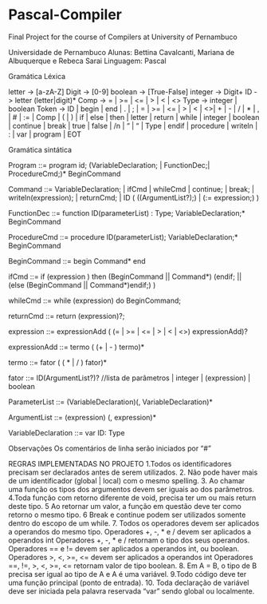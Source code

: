 # Pascal-Compiler
Final Project for the course of Compilers at University of Pernambuco 

 Universidade de Pernambuco
Alunas: Bettina Cavalcanti, Mariana de Albuquerque e Rebeca Sarai
Linguagem: Pascal


Gramática Léxica

letter -> [a-zA-Z]
Digit -> [0-9]
boolean -> [True-False]
integer -> Digit+
ID -> letter (letter|digit)*
Comp -> = | >= | <= | >  | < | <>
Type -> integer | boolean
Token ->  ID | begin | end | . | ; | = | >= | <= | >  | < | <>| + | - | / | * | , | # | := | Comp | ( | ) | if | else | then | letter | return | while | integer | boolean | continue | break | true | false | /n | “ | “ | Type | endif | procedure |  writeln | : | var | program | EOT 


Gramática sintática

Program ::= program id; (VariableDeclaration; | FunctionDec;| ProcedureCmd;)* BeginCommand

Command ::=	VariableDeclaration;
	| ifCmd
		| whileCmd
		| continue; | break;
		| writeln(expression);
		| returnCmd;
		| ID ( ((ArgumentList?);)    | (:= expression;)    )

FunctionDec ::= function ID(parameterList) : Type; VariableDeclaration;* BeginCommand

ProcedureCmd ::= procedure ID(parameterList); VariableDeclaration;* BeginCommand 

BeginCommand ::= begin Command* end


ifCmd ::= if (expression ) then (BeginCommand || Command*) (endif; ||  (else (BeginCommand || Command*)endif;)     )  

whileCmd ::= while (expression) do BeginCommand;

returnCmd ::= return (expression)?;

expression ::= expressionAdd ( (= | >= | <= | >  | < | <>) expressionAdd)?

expressionAdd ::= termo ( (+ | - ) termo)* 

termo ::= fator ( ( * | /  ) fator)*

fator ::=  ID(ArgumentList?)?  //lista de parâmetros
		| integer
		| (expression)
		| boolean

ParameterList ::= (VariableDeclaration)(, VariableDeclaration)*

ArgumentList ::= (expression) (, expression)*

VariableDeclaration ::= var ID: Type


Observações
Os comentários de linha serão iniciados por “#”

REGRAS IMPLEMENTADAS NO PROJETO 
1.Todos os identificadores precisam ser declarados antes de serem utilizados.
2. Não pode haver mais de um identificador (global | local) com o mesmo spelling.
3. Ao chamar uma função os tipos dos argumentos devem ser iguais ao dos parâmetros.
4.Toda função com retorno diferente de void, precisa ter um ou mais return deste tipo.
5 Ao retornar um valor, a função em questão deve ter como retorno o mesmo tipo.
6 Break e continue podem ser utilizados somente dentro do escopo de um while.
7. Todos os operadores devem ser aplicados a operandos do mesmo tipo. Operadores +, -, * e / devem ser aplicados a operandos int Operadores +, -, * e / retornam o tipo dos seus operandos.
Operadores == e != devem ser aplicados a operandos int, ou boolean.
Operadores &gt;, &lt;, &gt;=, &lt;= devem ser aplicados a operandos int
Operadores ==, !=, &gt;, &lt;, &gt;=, &lt;= retornam valor de tipo boolean.
8. Em A = B, o tipo de B precisa ser igual ao tipo de A e A é uma variável.
9.Todo código deve ter uma função principal (ponto de entrada).
10. Toda declaração de variável deve ser iniciada pela palavra reservada “var” sendo global ou localmente.

